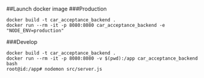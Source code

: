 ##Launch docker image
###Production
```
docker build -t car_acceptance_backend .
docker run --rm -it -p 8080:8080 car_acceptance_backend -e "NODE_ENV=production"
```

###Develop
```
docker build -t car_acceptance_backend .
docker run --rm -it -p 8080:8080 -v $(pwd):/app car_acceptance_backend bash
root@id:/app# nodemon src/server.js
```



